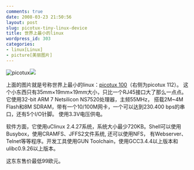 ```yaml
---
comments: true
date: 2008-03-23 21:50:56
layout: post
slug: picotux-tiny-linux-device
title: 世界上最小的linux
wordpress_id: 303
categories:
- linux[Linux]
- picture[美丽图片]
---
```


![picotux](http://www.picotux.com/pt100a.jpg)![](http://www.picotux.com/pt112a.jpg)

上面的图片就是号称世界上最小的linux：[picotux 100](http://www.picotux.com/techdatae.html)（右侧为picotux 112）。
这个小东西只有35mm×19mm×19mm大小，只比一个RJ45接口大了那么一点点。
它使用32-bit ARM 7 Netsilicon NS7520处理器，主频55MHz，
搭载2M~4M Flash和8M SDRAM，带有一个10/100M网卡，一个可以达到230.400 bps的串口，还有5个I/O针脚。
使用3.3V电压供电。

软件方面，它使用uClinux 2.4.27系统，系统大小最少720KB。Shell可以使用Busybox，使用CRAMFS、JFFS2文件系统, 还可以使用NFS，
有Webserver、Telnet等等程序。开发工具使用GUN Toolchain，使用GCC3.4.4以上版本和ulibc0.9.26以上版本。

这东东售价最低99欧元。
